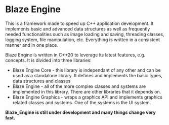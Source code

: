 # Blaze Engine
This is a framework made to speed up C++ application development. It implements basic and advanced data structures as well as frequently needed functionalities such as image loading and saving, threading classes, logging system, file manipulation, etc. Everything is written in a consistent manner and in one place.

Blaze Engine is written in C++20 to leverage its latest features, e.g. concepts. It is divided into three libraries: 
- Blaze Engine Core - this library is independant of any other and can be used as a standalone library. It defines and implements the basic types, data structures and classes
- Blaze Engine - all of the more complex classes and systems are implemented in this library. There are other libraries that it depends on.
- Blaze Engine Graphics - wraps a graphics API and implements graphics related classes and systems. One of the systems is the UI system.

**Blaze_Engine is still under development and many things change very fast.**